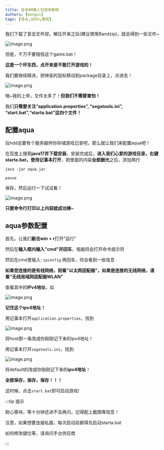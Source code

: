 ```yaml
---
title: 音击BM懒人包使用教程
authors: [mengxi]
tags: [音击,SDVX,教程]
---
```


我们下载了音击文件捏，解压开来之后(建议使用Bandzip)，就会得到一些文件~

![image.png](https://quick-oss.nextsay.cn/admin/DexT3FqQ.png)

但是，千万不要相信这个game.bat！ 

**这是一个坏东西，点开来是不能打开游戏的！**

我们要继续精进，把神圣的鼠标移动到package目录上，点进去！

![image.png](https://quick-oss.nextsay.cn/admin/zZrcOaca.png)

哦~我的上帝，文件太多了！**但我们不需要害怕！**

我们**只需要关注“application.properties”, “segatools.ini”, “start.bat”,“starta.bat”这四个文件！**


## 配置aqua

玩hdd总要有个服务器供你存储游戏记录吧，那么就让我们来配置aqua吧！

在百度上搜索**java17并下载安装**，安装完成后，**进入我们心爱的游戏目录，右键starta.bat，使用记事本打开**，把里面的内容**全部删光**之后，添加两行

`java -jar aqua.jar`

`pause` 

保存，然后运行一下试试看！

![image.png](https://quick-oss.nextsay.cn/admin/niUtXeZq.png)

**只要命令行打印以上内容就成功辣~**

## aqua参数配置

首先，让我们**敲击win + r**打开“运行”

然后在**输入框内输入"cmd"并回车**，电脑将会打开命令提示符

然后在cmd里输入: `ipconfig` 再回车，你会看到一些信息

**如果您连接的是有线网络，则看“以太网适配器”，如果是连接的无线网络，请看“无线局域网适配器WLAN”**

查看其中的**IPv4地址**，如

![image.png](https://quick-oss.nextsay.cn/admin/WOFEUIdL.png)

**记住这个ipv4地址！**

用记事本打开`application.properties`，找到

![image.png](https://quick-oss.nextsay.cn/admin/rKUfAm5w.png)

将host那一条改成你刚刚记下来的ipv4地址！

用记事本打开`segatools.ini`，找到

![image.png](https://quick-oss.nextsay.cn/admin/dp7PawOK.png)

将default的改成你刚刚记下来的**ipv4地址**！

**全部保存，保存，保存！！！**

这时候，点击`start.bat`即可启动游戏!

:::tip 提示

耐心等待，等十分钟还进不去再问，记得配上截图等信息！

注意，如果想要连接私服，每次启动前都得先启动starta.bat

如何修改键位等，请询问手台供应商

:::